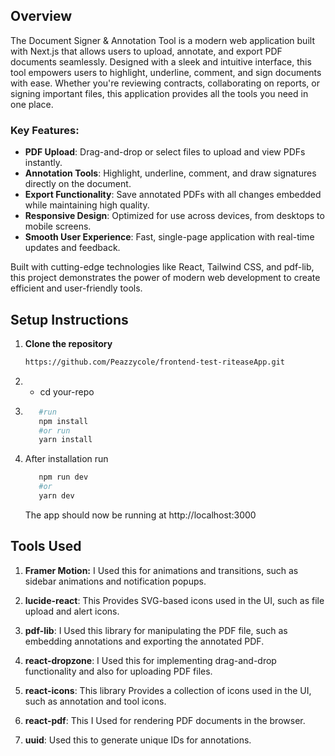 ## Overview

The Document Signer & Annotation Tool is a modern web application built with Next.js that allows users to upload, annotate, and export PDF documents seamlessly. Designed with a sleek and intuitive interface, this tool empowers users to highlight, underline, comment, and sign documents with ease. Whether you're reviewing contracts, collaborating on reports, or signing important files, this application provides all the tools you need in one place.

### Key Features:
- **PDF Upload**: Drag-and-drop or select files to upload and view PDFs instantly.
- **Annotation Tools**: Highlight, underline, comment, and draw signatures directly on the document.
- **Export Functionality**: Save annotated PDFs with all changes embedded while maintaining high quality.
- **Responsive Design**: Optimized for use across devices, from desktops to mobile screens.
- **Smooth User Experience**: Fast, single-page application with real-time updates and feedback.

Built with cutting-edge technologies like React, Tailwind CSS, and pdf-lib, this project demonstrates the power of modern web development to create efficient and user-friendly tools.

## Setup Instructions

1. **Clone the repository**  
   ```bash
   https://github.com/Peazzycole/frontend-test-riteaseApp.git
   ```
2.  - cd your-repo
3. ```bash
      #run
      npm install
      #or run
      yarn install
   ```
4. After installation run
   ```bash
      npm run dev
      #or
      yarn dev
   ```
   The app should now be running at http://localhost:3000

## Tools Used
1. **Framer Motion:** I Used this for animations and transitions, such as sidebar animations and notification popups.

2. **lucide-react**: This Provides SVG-based icons used in the UI, such as file upload and alert icons.

3. **pdf-lib**: I Used this library for manipulating the PDF file, such as embedding annotations and exporting the annotated PDF.

4. **react-dropzone**: I Used this for implementing drag-and-drop functionality and also for uploading PDF files.

5. **react-icons**: This library Provides a collection of icons used in the UI, such as annotation and tool icons.

6. **react-pdf**: This I Used for rendering PDF documents in the browser.

7. **uuid**: Used this to generate unique IDs for annotations.
